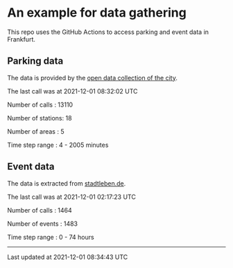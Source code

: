 # An example for data gathering

This repo uses the GitHub Actions to access parking and event data in Frankfurt.

## Parking data
The data is provided by the [open data collection of the city](https://www.offenedaten.frankfurt.de/).

The last call was at 2021-12-01 08:32:02 UTC

Number of calls   : 13110

Number of stations:    18

Number of areas   :     5

Time step range   :     4 -  2005 minutes


## Event data
The data is extracted from [stadtleben.de](https://stadtleben.de/frankfurt/).

The last call was at 2021-12-01 02:17:23 UTC

Number of calls   : 1464

Number of events  : 1483

Time step range   :    0 -   74 hours


----

Last updated at 2021-12-01 08:34:43 UTC
